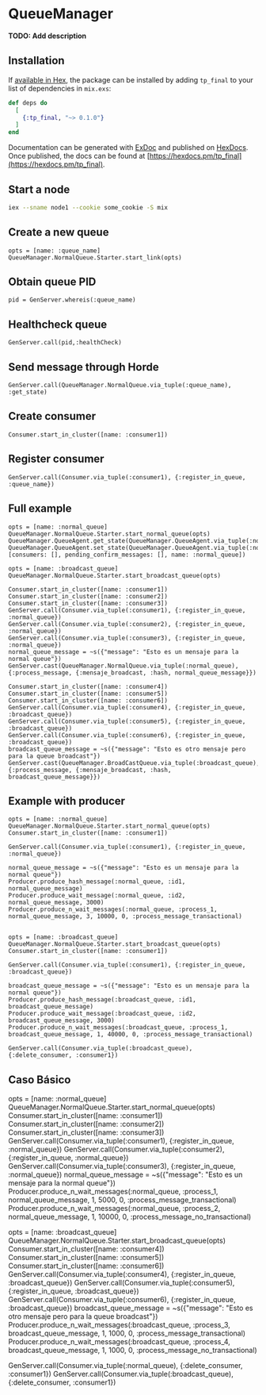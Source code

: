 # QueueManager

**TODO: Add description**

## Installation

If [available in Hex](https://hex.pm/docs/publish), the package can be installed
by adding `tp_final` to your list of dependencies in `mix.exs`:

```elixir
def deps do
  [
    {:tp_final, "~> 0.1.0"}
  ]
end
```

Documentation can be generated with [ExDoc](https://github.com/elixir-lang/ex_doc)
and published on [HexDocs](https://hexdocs.pm). Once published, the docs can
be found at [https://hexdocs.pm/tp_final](https://hexdocs.pm/tp_final).


## Start a node

```bash
iex --sname node1 --cookie some_cookie -S mix
```

## Create a new queue
```
opts = [name: :queue_name]
QueueManager.NormalQueue.Starter.start_link(opts)
```

## Obtain queue PID
```
pid = GenServer.whereis(:queue_name)
```

## Healthcheck queue
```
GenServer.call(pid,:healthCheck)
```

## Send message through Horde
```
GenServer.call(QueueManager.NormalQueue.via_tuple(:queue_name), :get_state)
```

## Create consumer
```
Consumer.start_in_cluster([name: :consumer1])
```

## Register consumer
```
GenServer.call(Consumer.via_tuple(:consumer1), {:register_in_queue, :queue_name})
```



## Full example
```
opts = [name: :normal_queue]
QueueManager.NormalQueue.Starter.start_normal_queue(opts)
QueueManager.QueueAgent.get_state(QueueManager.QueueAgent.via_tuple(:normal_queue_agent))
QueueManager.QueueAgent.set_state(QueueManager.QueueAgent.via_tuple(:normal_queue_agent), [consumers: [], pending_confirm_messages: [], name: :normal_queue])

opts = [name: :broadcast_queue]
QueueManager.NormalQueue.Starter.start_broadcast_queue(opts)

Consumer.start_in_cluster([name: :consumer1])
Consumer.start_in_cluster([name: :consumer2])
Consumer.start_in_cluster([name: :consumer3])
GenServer.call(Consumer.via_tuple(:consumer1), {:register_in_queue, :normal_queue})
GenServer.call(Consumer.via_tuple(:consumer2), {:register_in_queue, :normal_queue})
GenServer.call(Consumer.via_tuple(:consumer3), {:register_in_queue, :normal_queue})
normal_queue_message = ~s({"message": "Esto es un mensaje para la normal queue"})
GenServer.cast(QueueManager.NormalQueue.via_tuple(:normal_queue), {:process_message, {:mensaje_broadcast, :hash, normal_queue_message}})

Consumer.start_in_cluster([name: :consumer4])
Consumer.start_in_cluster([name: :consumer5])
Consumer.start_in_cluster([name: :consumer6])
GenServer.call(Consumer.via_tuple(:consumer4), {:register_in_queue, :broadcast_queue})
GenServer.call(Consumer.via_tuple(:consumer5), {:register_in_queue, :broadcast_queue})
GenServer.call(Consumer.via_tuple(:consumer6), {:register_in_queue, :broadcast_queue})
broadcast_queue_message = ~s({"message": "Esto es otro mensaje pero para la queue broadcast"})
GenServer.cast(QueueManager.BroadCastQueue.via_tuple(:broadcast_queue), {:process_message, {:mensaje_broadcast, :hash, broadcast_queue_message}})

```

## Example with producer

```
opts = [name: :normal_queue]
QueueManager.NormalQueue.Starter.start_normal_queue(opts)
Consumer.start_in_cluster([name: :consumer1])

GenServer.call(Consumer.via_tuple(:consumer1), {:register_in_queue, :normal_queue})

normal_queue_message = ~s({"message": "Esto es un mensaje para la normal queue"})
Producer.produce_hash_message(:normal_queue, :id1, normal_queue_message)
Producer.produce_wait_message(:normal_queue, :id2, normal_queue_message, 3000)
Producer.produce_n_wait_messages(:normal_queue, :process_1, normal_queue_message, 3, 10000, 0, :process_message_transactional)


opts = [name: :broadcast_queue]
QueueManager.NormalQueue.Starter.start_broadcast_queue(opts)
Consumer.start_in_cluster([name: :consumer1])

GenServer.call(Consumer.via_tuple(:consumer1), {:register_in_queue, :broadcast_queue})

broadcast_queue_message = ~s({"message": "Esto es un mensaje para la normal queue"})
Producer.produce_hash_message(:broadcast_queue, :id1, broadcast_queue_message)
Producer.produce_wait_message(:broadcast_queue, :id2, broadcast_queue_message, 3000)
Producer.produce_n_wait_messages(:broadcast_queue, :process_1, broadcast_queue_message, 1, 40000, 0, :process_message_transactional)

GenServer.call(Consumer.via_tuple(:broadcast_queue), {:delete_consumer, :consumer1})

```


## Caso Básico

opts = [name: :normal_queue]
QueueManager.NormalQueue.Starter.start_normal_queue(opts)
Consumer.start_in_cluster([name: :consumer1])
Consumer.start_in_cluster([name: :consumer2])
Consumer.start_in_cluster([name: :consumer3])
GenServer.call(Consumer.via_tuple(:consumer1), {:register_in_queue, :normal_queue})
GenServer.call(Consumer.via_tuple(:consumer2), {:register_in_queue, :normal_queue})
GenServer.call(Consumer.via_tuple(:consumer3), {:register_in_queue, :normal_queue})
normal_queue_message = ~s({"message": "Esto es un mensaje para la normal queue"})
Producer.produce_n_wait_messages(:normal_queue, :process_1, normal_queue_message, 1, 5000, 0, :process_message_transactional)
Producer.produce_n_wait_messages(:normal_queue, :process_2, normal_queue_message, 1, 10000, 0, :process_message_no_transactional)


opts = [name: :broadcast_queue]
QueueManager.NormalQueue.Starter.start_broadcast_queue(opts)
Consumer.start_in_cluster([name: :consumer4])
Consumer.start_in_cluster([name: :consumer5])
Consumer.start_in_cluster([name: :consumer6])
GenServer.call(Consumer.via_tuple(:consumer4), {:register_in_queue, :broadcast_queue})
GenServer.call(Consumer.via_tuple(:consumer5), {:register_in_queue, :broadcast_queue})
GenServer.call(Consumer.via_tuple(:consumer6), {:register_in_queue, :broadcast_queue})
broadcast_queue_message = ~s({"message": "Esto es otro mensaje pero para la queue broadcast"})
Producer.produce_n_wait_messages(:broadcast_queue, :process_3, broadcast_queue_message, 1, 1000, 0, :process_message_transactional)
Producer.produce_n_wait_messages(:broadcast_queue, :process_4, broadcast_queue_message, 1, 1000, 0, :process_message_no_transactional)


GenServer.call(Consumer.via_tuple(:normal_queue), {:delete_consumer, :consumer1})
GenServer.call(Consumer.via_tuple(:broadcast_queue), {:delete_consumer, :consumer1})